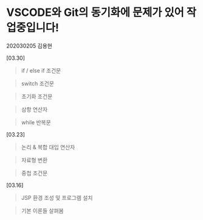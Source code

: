 # VSCODE와 Git의 동기화에 문제가 있어 작업중입니다!
202030205 김용현

[03.30]
>if / else if 조건문

>switch 조건문

>초기화 조건문

>삼항 연산자

>while 반복문


[03.23]
>논리 & 복합 대입 연산자

>자료형 변환

>중첩 조건문


[03.16]
>JSP 환경 조성 및 프로그램 설치

>기본 이론들 살펴봄